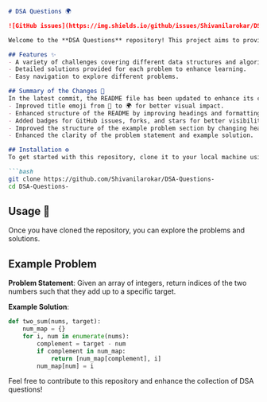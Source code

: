 ```markdown
# DSA Questions 🌍

![GitHub issues](https://img.shields.io/github/issues/Shivanilarokar/DSA-Questions-) ![GitHub forks](https://img.shields.io/github/forks/Shivanilarokar/DSA-Questions-) ![GitHub stars](https://img.shields.io/github/stars/Shivanilarokar/DSA-Questions-)

Welcome to the **DSA Questions** repository! This project aims to provide a comprehensive collection of data structure and algorithm challenges to enhance your understanding and skills in this crucial area of computer science.

## Features ✨
- A variety of challenges covering different data structures and algorithms.
- Detailed solutions provided for each problem to enhance learning.
- Easy navigation to explore different problems.

## Summary of the Changes 📝
In the latest commit, the README file has been updated to enhance its clarity and visual appeal. The following changes were made:
- Improved title emoji from 🌈 to 🌍 for better visual impact.
- Enhanced structure of the README by improving headings and formatting.
- Added badges for GitHub issues, forks, and stars for better visibility.
- Improved the structure of the example problem section by changing headings and formatting.
- Enhanced the clarity of the problem statement and example solution.

## Installation ⚙️
To get started with this repository, clone it to your local machine using the following command:

```bash
git clone https://github.com/Shivanilarokar/DSA-Questions-
cd DSA-Questions-
```

## Usage 📖
Once you have cloned the repository, you can explore the problems and solutions.

## Example Problem
**Problem Statement**: Given an array of integers, return indices of the two numbers such that they add up to a specific target.

**Example Solution**:

```python
def two_sum(nums, target):
    num_map = {}
    for i, num in enumerate(nums):
        complement = target - num
        if complement in num_map:
            return [num_map[complement], i]
        num_map[num] = i
```

Feel free to contribute to this repository and enhance the collection of DSA questions!
```